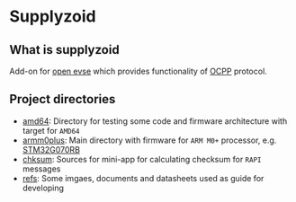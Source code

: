 # Supplyzoid

## What is supplyzoid

Add-on for [open evse](https://github.com/lincomatic/open_evse) which provides functionality of [OCPP](https://www.openchargealliance.org/) protocol.

## Project directories

 - [amd64](https://github.com/MrZloHex/supplyzoid/tree/master/amd64): Directory for testing some code and firmware architecture with target for `AMD64`
 - [armm0plus](https://github.com/MrZloHex/supplyzoid/tree/master/armm0plus): Main directory with firmware for `ARM M0+` processor, e.g. [STM32G070RB](https://www.st.com/en/microcontrollers-microprocessors/stm32g070rb.html)
 - [chksum](https://github.com/MrZloHex/supplyzoid/tree/master/chksum): Sources for mini-app for calculating checksum for `RAPI` messages
 - [refs](https://github.com/MrZloHex/supplyzoid/tree/master/refs): Some imgaes, documents and datasheets used as guide for developing

